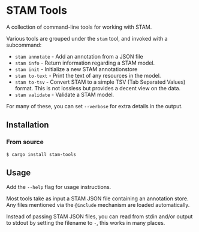 # STAM Tools

A collection of command-line tools for working with STAM.

Various tools are grouped under the `stam` tool, and invoked with a subcommand:

* ``stam annotate``  - Add an annotation from a JSON file
* ``stam info``      - Return information regarding a STAM model. 
* ``stam init``      - Initialize a new STAM annotationstore
* ``stam to-text``   - Print the text of any resources in the model.
* ``stam to-tsv``    - Convert STAM to a simple TSV (Tab Separated Values) format. This is not lossless but provides a decent view on the data.
* ``stam validate``  - Validate a STAM model.  

For many of these, you can set `--verbose` for extra details in the output.

## Installation

### From source

```
$ cargo install stam-tools
```

## Usage

Add the ``--help`` flag for usage instructions.

Most tools take as input a STAM JSON file containing an annotation store. Any
files mentioned via the `@include` mechanism are loaded automatically.

Instead of passing STAM JSON files, you can read from stdin and/or output to
stdout by setting the filename to ``-``, this works in many places.

